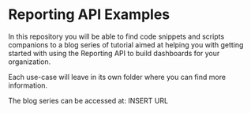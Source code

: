 # Reporting API Examples
In this repository you will be able to find code snippets and scripts companions to a blog series of tutorial aimed at helping you with getting started with using the Reporting API to build dashboards for your organization.

Each use-case will leave in its own folder where you can find more information.

The blog series can be accessed at: INSERT URL

